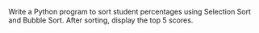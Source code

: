 Write a Python program to sort student percentages using Selection Sort and Bubble Sort. After sorting, display the top 5 scores.
